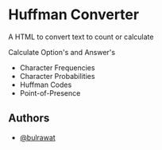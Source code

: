 # Huffman Converter

A HTML to convert text to count or calculate

Calculate Option's and Answer's
- Character Frequencies
- Character Probabilities
- Huffman Codes
- Point-of-Presence





## Authors

- [@bulrawat](https://github.com/bulrawat)
